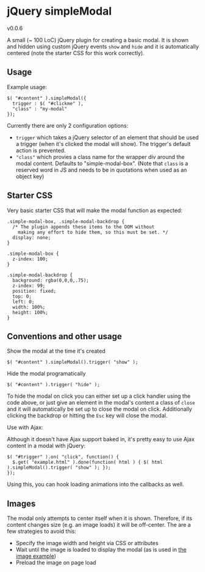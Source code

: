 jQuery simpleModal
================
v0.0.6

A small (~ 100 LoC) jQuery plugin for creating a basic modal.  It is shown and hidden using custom jQuery events `show` and `hide` and it is automatically centered (note the starter CSS for this work correctly).

Usage
-----

Example usage:

    $( "#content" ).simpleModal({
      trigger : $( "#clickme" ),
      "class" : "my-modal"
    });

Currently there are only 2 configuration options:
 -  `trigger` which takes a jQuery selector of an element that should be used a trigger (when it's clicked the modal will show).  The trigger's default action is prevented.
 -  `"class"` which provies a class name for the wrapper div around the modal content.  Defaults to "simple-modal-box". (Note that `class` is a reserved word in JS and needs to be in quotations when used as an object key)

Starter CSS
-----------

Very basic starter CSS that will make the modal function as expected:

    .simple-modal-box, .simple-modal-backdrop {
      /* The plugin appends these items to the DOM without
        making any effort to hide them, so this must be set. */
      display: none;
    }

    .simple-modal-box {
      z-index: 100;
    }

    .simple-modal-backdrop {
      background: rgba(0,0,0,.75);
      z-index: 99;
      position: fixed;
      top: 0;
      left: 0;
      width: 100%;
      height: 100%;
    }



Conventions and other usage
---------------------------

Show the modal at the time it's created

    $( "#content" ).simpleModal().trigger( "show" );

Hide the modal programatically

    $( "#content" ).trigger( "hide" );

To hide the modal on click you can either set up a click handler using the code above, or just give an element in the modal's content a class of `close` and it will automatically be set up to close the modal on click.  Additionally clicking the backdrop or hitting the `Esc` key will close the modal.

Use with Ajax:

Although it doesn't have Ajax support baked in, it's pretty easy to use Ajax content in a modal with jQuery:

    $( "#trigger" ).on( "click", function() {
      $.get( "example.html" ).done(function( html ) { $( html ).simpleModal().trigger( "show" ); });
    });

Using this, you can hook loading animations into the callbacks as well.


Images
------

The modal only attempts to center itself when it is shown.  Therefore, if its content changes size (e.g. an image loads) it will be off-center.  The are a few strategies to avoid this:
  - Specify the image width and height via CSS or attributes
  - Wait until the image is loaded to display the modal (as is used in [the image example](https://github.com/jdeerhake/jquery-simple-modal/blob/master/example.html))
  - Preload the image on page load